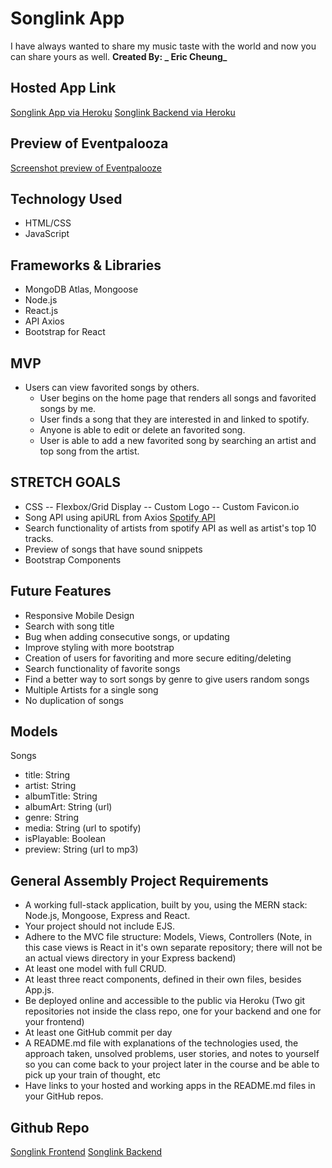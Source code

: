 # Songlink App

I have always wanted to share my music taste with the world and now you can share yours as well.
**Created By: _ Eric Cheung_**

## Hosted App Link

[Songlink App via Heroku](https://songlink-frontend.herokuapp.com/)
[Songlink Backend via Heroku](https://songlink-backend.herokuapp.com/)

## Preview of Eventpalooza

[Screenshot preview of Eventpalooze](https://imgur.com/a/tJ8gvBa)

## Technology Used

- HTML/CSS
- JavaScript

## Frameworks & Libraries

- MongoDB Atlas, Mongoose
- Node.js
- React.js
- API Axios
- Bootstrap for React

## MVP

- Users can view favorited songs by others.
  - User begins on the home page that renders all songs and favorited songs by me.
  - User finds a song that they are interested in and linked to spotify.
  - Anyone is able to edit or delete an favorited song.
  - User is able to add a new favorited song by searching an artist and top song from the artist.

## STRETCH GOALS

- CSS
  -- Flexbox/Grid Display
  -- Custom Logo
  -- Custom Favicon.io
- Song API using apiURL from Axios [Spotify API](https://developer.spotify.com/)
- Search functionality of artists from spotify API as well as artist's top 10 tracks.
- Preview of songs that have sound snippets
- Bootstrap Components

## Future Features

- Responsive Mobile Design
- Search with song title
- Bug when adding consecutive songs, or updating
- Improve styling with more bootstrap
- Creation of users for favoriting and more secure editing/deleting
- Search functionality of favorite songs
- Find a better way to sort songs by genre to give users random songs
- Multiple Artists for a single song
- No duplication of songs

## Models

Songs

- title: String
- artist: String
- albumTitle: String
- albumArt: String (url)
- genre: String
- media: String (url to spotify)
- isPlayable: Boolean
- preview: String (url to mp3)

## General Assembly Project Requirements

- A working full-stack application, built by you, using the MERN stack: Node.js, Mongoose, Express and React.
- Your project should not include EJS.
- Adhere to the MVC file structure: Models, Views, Controllers (Note, in this case views is React in it's own separate repository; there will not be an actual views directory in your Express backend)
- At least one model with full CRUD.
- At least three react components, defined in their own files, besides App.js.
- Be deployed online and accessible to the public via Heroku (Two git repositories not inside the class repo, one for your backend and one for your frontend)
- At least one GitHub commit per day
- A README.md file with explanations of the technologies used, the approach taken, unsolved problems, user stories, and notes to yourself so you can come back to your project later in the course and be able to pick up your train of thought, etc
- Have links to your hosted and working apps in the README.md files in your GitHub repos.

## Github Repo

[Songlink Frontend](https://github.com/ercheung3/songlink-frontend)
[Songlink Backend](https://github.com/ercheung3/songlink-backend)
